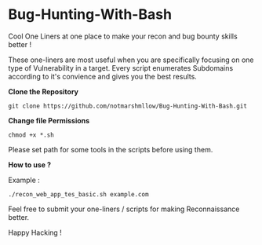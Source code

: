 # Bug-Hunting-With-Bash
Cool One Liners at one place to make your recon and bug bounty skills better !

These one-liners are most useful when you are specifically focusing on one type of Vulnerability in a target.
Every script enumerates Subdomains according to it's convience and gives you the best results.


**Clone the Repository**

`git clone https://github.com/notmarshmllow/Bug-Hunting-With-Bash.git`

**Change file Permissions**

`chmod +x *.sh`

Please set path for some tools in the scripts before using them.

**How to use ?**

Example :

```./recon_web_app_tes_basic.sh example.com```


Feel free to submit your one-liners / scripts for making Reconnaissance better.


Happy Hacking !


